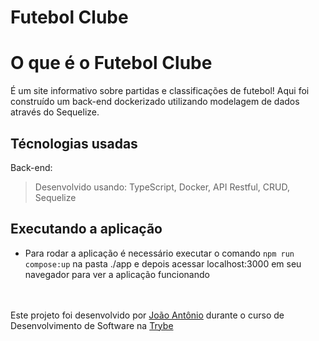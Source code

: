# Futebol Clube

# O que é o Futebol Clube

É um site informativo sobre partidas e classificações de futebol!
Aqui foi construído um back-end dockerizado utilizando modelagem de dados através do Sequelize. 

## Técnologias usadas

Back-end:
> Desenvolvido usando: TypeScript, Docker, API Restful, CRUD, Sequelize


## Executando a aplicação
* Para rodar a aplicação é necessário executar o comando `npm run compose:up` na pasta ./app e depois acessar localhost:3000 em seu navegador para ver a aplicação funcionando

<br><br>
Este projeto foi desenvolvido por [João Antônio](https://www.linkedin.com/in/joaoantoniosilvaa/) durante o curso de Desenvolvimento de Software na [Trybe](https://www.betrybe.com/) 
